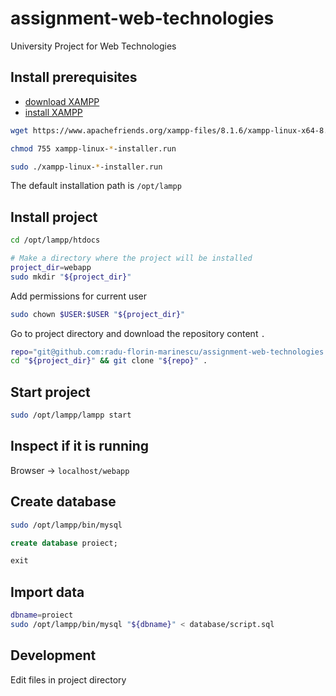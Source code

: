 # assignment-web-technologies

University Project for Web Technologies

## Install prerequisites

- [download XAMPP](https://www.apachefriends.org/download.html)
- [install XAMPP](https://www.apachefriends.org/faq_linux.html)

```bash
wget https://www.apachefriends.org/xampp-files/8.1.6/xampp-linux-x64-8.1.6-0-installer.run
```

```bash
chmod 755 xampp-linux-*-installer.run
```

```bash
sudo ./xampp-linux-*-installer.run
```

The default installation path is `/opt/lampp`

## Install project

```bash
cd /opt/lampp/htdocs
```

```bash
# Make a directory where the project will be installed
project_dir=webapp
sudo mkdir "${project_dir}"
```

Add permissions for current user

```bash
sudo chown $USER:$USER "${project_dir}"
```

Go to project directory and download the repository content `.`

```bash
repo="git@github.com:radu-florin-marinescu/assignment-web-technologies.git"
cd "${project_dir}" && git clone "${repo}" .
```

## Start project

```bash
sudo /opt/lampp/lampp start
```

## Inspect if it is running

Browser -> `localhost/webapp`

## Create database

```bash
sudo /opt/lampp/bin/mysql
```

```sql
create database proiect;
```

```sql
exit
```

## Import data

```bash
dbname=proiect
sudo /opt/lampp/bin/mysql "${dbname}" < database/script.sql
```

## Development

Edit files in project directory
